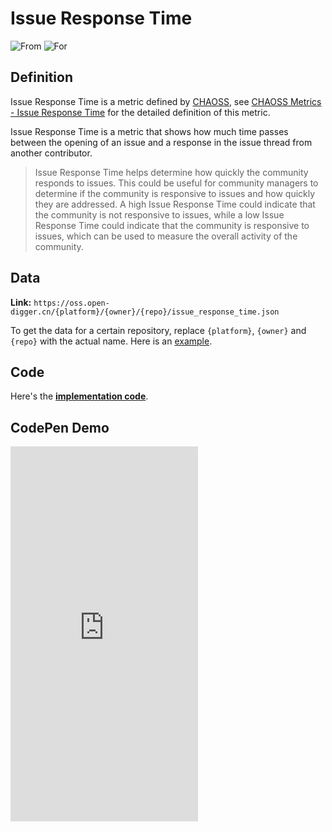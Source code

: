 # Issue Response Time

![From](https://img.shields.io/badge/From-CHAOSS-blue) ![For](https://img.shields.io/badge/For-Repo-blue)

## Definition

Issue Response Time is a metric defined by [CHAOSS](https://chaoss.community), see [CHAOSS Metrics - Issue Response Time](https://chaoss.community/metric-issue-response-time/) for the detailed definition of this metric.

Issue Response Time is a metric that shows how much time passes between the opening of an issue and a response in the issue thread from another contributor. 

> Issue Response Time helps determine how quickly the community responds to issues. This could be useful for community managers to determine if the community is responsive to issues and how quickly they are addressed. A high Issue Response Time could indicate that the community is not responsive to issues, while a low Issue Response Time could indicate that the community is responsive to issues, which can be used to measure the overall activity of the community.


## Data

**Link:** `https://oss.open-digger.cn/{platform}/{owner}/{repo}/issue_response_time.json`

To get the data for a certain repository, replace `{platform}`, `{owner}` and `{repo}` with the actual name. Here is an [example](https://oss.open-digger.cn/github/X-lab2017/open-digger/issue_response_time.json).


## Code

Here's the [**implementation code**](https://github.com/X-lab2017/open-digger/blob/master/src/metrics/chaoss.ts#L413).


## CodePen Demo

<iframe height="600" scrolling="no" title="OpenDigger - [CHAOSS] Time Duration Related Metrics" src="https://codepen.io/frank-zsy/embed/VwBqwaP?type=issue_response_time&default-tab=js%2Cresult&editable=true" frameborder="no" loading="lazy" allowtransparency="true" allowfullscreen="true">
  See the Pen <a href="https://codepen.io/frank-zsy/pen/VwBqwaP?type=issue_response_time">
  OpenDigger - [CHAOSS] Time Duration Related Metrics</a> by Frank Zhao (<a href="https://codepen.io/frank-zsy">@frank-zsy</a>)
  on <a href="https://codepen.io">CodePen</a>.
</iframe>

